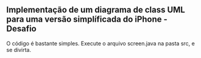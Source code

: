 ## Implementação de um diagrama de class UML para uma versão simplíficada do iPhone  - Desafio

O código é bastante simples. Execute o arquivo screen.java na pasta src, e se divirta.



